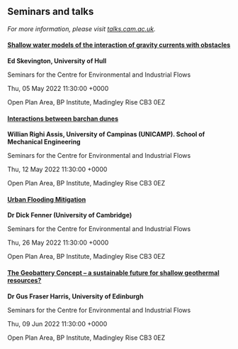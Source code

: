 

## Seminars and talks

*For more information, please visit [talks.cam.ac.uk](https://talks.cam.ac.uk/show/index/5709).*

#### [Shallow water models of the interaction of gravity currents with obstacles](https://talks.cam.ac.uk/talk/index/172934)

**Ed Skevington, University of Hull**

Seminars for the Centre for Environmental and Industrial Flows

Thu, 05 May 2022 11:30:00 +0000

Open Plan Area, BP Institute, Madingley Rise CB3 0EZ

#### [Interactions between barchan dunes](https://talks.cam.ac.uk/talk/index/173096)

**Willian Righi Assis, University of Campinas (UNICAMP). School of Mechanical Engineering**

Seminars for the Centre for Environmental and Industrial Flows

Thu, 12 May 2022 11:30:00 +0000

Open Plan Area, BP Institute, Madingley Rise CB3 0EZ

#### [Urban Flooding Mitigation](https://talks.cam.ac.uk/talk/index/173951)

**Dr Dick Fenner (University of Cambridge)**

Seminars for the Centre for Environmental and Industrial Flows

Thu, 26 May 2022 11:30:00 +0000

Open Plan Area, BP Institute, Madingley Rise CB3 0EZ

#### [The Geobattery Concept – a sustainable future for shallow geothermal resources?](https://talks.cam.ac.uk/talk/index/172931)

**Dr Gus Fraser Harris, University of Edinburgh**

Seminars for the Centre for Environmental and Industrial Flows

Thu, 09 Jun 2022 11:30:00 +0000

Open Plan Area, BP Institute, Madingley Rise CB3 0EZ

